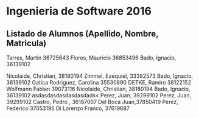 # Ingenieria de Software 2016

## Listado de Alumnos (Apellido, Nombre, Matricula)

Tarres, Martin 36725643
Flores, Mauricio 36853496
Bado, Ignacio, 36139102

Nicolaide, Christian, 38180194
Zimmel, Ezequiel, 33382573
Bado, Ignacio, 36139102
Gatica Rodriguez, Carolina 35530890
DETKE, Ramiro 38122152
Wolfmann Fabian 39073116
Nicolaide, Christian, 38180194
Bado, Ignacio, 36139102
asdasdasdasdasdasdads<
Perez, Juan, 39299102
Perez, Juan, 39299102
Castro, Pedro , 36187007
Del Boca Juan,37850419
Perez, Federico 37053195
Di Lorenzo Franco, 37619687